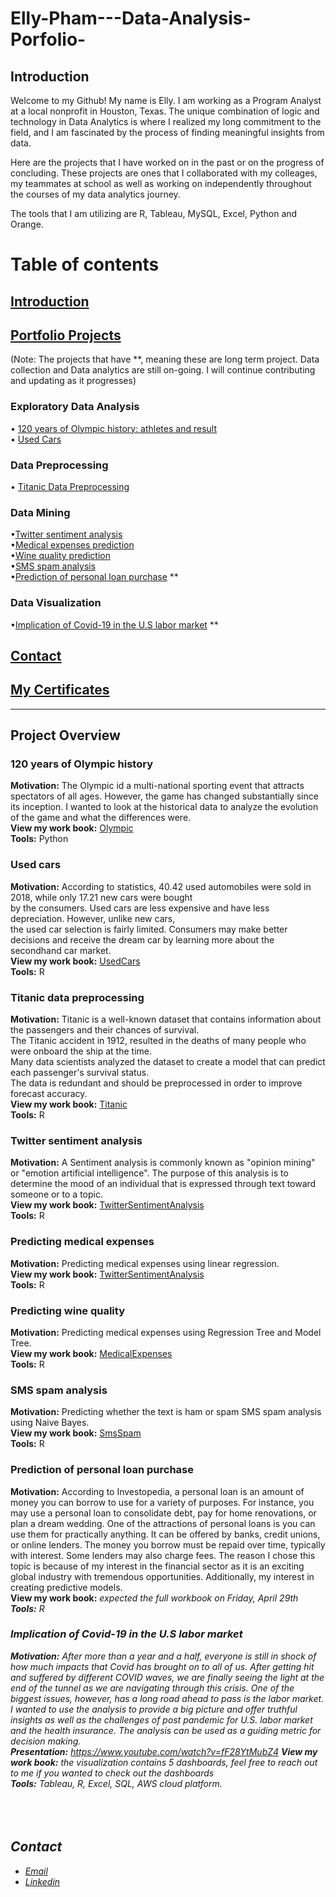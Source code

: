 # Elly-Pham---Data-Analysis-Porfolio-

## Introduction 
Welcome to my Github! My name is Elly. I am working as a Program Analyst at a local nonprofit in Houston, Texas. The unique combination of logic and technology in Data Analytics is where I realized my long commitment to the field, and I am fascinated by the process of finding meaningful insights from data. 

Here are the projects that I have worked on in the past or on the progress of concluding. These projects are ones that I collaborated with my colleages, my teammates at school as well as working on independently throughout the courses of my data analytics journey. 

The tools that I am utilizing are R, Tableau, MySQL, Excel, Python and Orange. 
     
# Table of contents     
 ## [Introduction](#Introduction) <br/>
 ## [Portfolio Projects](#Portfolio-Projects) <br/>
 (Note: The projects that have \**, meaning these are long term project. Data collection and Data analytics are still on-going. I will continue
 contributing and updating as it progresses)
   ### Exploratory Data Analysis
   • [120 years of Olympic history: athletes and result](#120-years-of-Olympic-history) <br/>
   • [Used Cars](#Used-cars) <br/>
   ### Data Preprocessing
   • [Titanic Data Preprocessing](#Titanic-data-preprocessing)
   ### Data Mining
   •[Twitter sentiment analysis](#Twitter-sentiment-analysis) <br/>
   •[Medical expenses prediction](#Predicting-medical-expenses) <br/>
   •[Wine quality prediction](#Predicting-wine-quality) <br/>
   •[SMS spam analysis](#SMS-spam-analysis) <br/>
   •[Prediction of personal loan purchase](#Prediction-of-personal-loan-purchase) ** <br/> 
   ### Data Visualization
   •[Implication of Covid-19 in the U.S labor market](#Implication-of-Covid-19-in-the-U.S-labor-market) ** <br/>
 
 ## [Contact](#Contact) <br>
 ## [My Certificates](#My-Certificate)
 
----
## Project Overview

 ### 120 years of Olympic history
   **Motivation:** <span> The Olympic id a multi-national sporting event that attracts spectators of all ages. However, the game has changed                                       substantially since its inception. I wanted to look at the historical data to analyze the evolution of the game 
                          and what the differences were. <span>  <br>
   **View my work book:** [Olympic](https://github.com/Ellypham92/EDA_Olympic_2016) <br>
   **Tools:** Python

### Used cars 
   **Motivation:** <span> According to statistics, 40.42 used automobiles were sold in 2018, while only 17.21 new cars were bought <br>
                 by the consumers. Used cars are less expensive and have less depreciation. However, unlike new cars, <br>
                 the used car selection is fairly limited. Consumers may make better decisions and receive the dream car by 
                 learning more about the secondhand car market. <span>  <br>
   **View my work book:** [UsedCars](https://github.com/Ellypham92/Data-Mining-using-R-Python/blob/main/EDA-Used-Cars.R)  <br>
   **Tools:** R

### Titanic data preprocessing
  **Motivation:** <span> Titanic is a well-known dataset that contains information about the passengers and their chances of survival. <br>
                 The Titanic accident in 1912, resulted in the deaths of many people who were onboard the ship at the time. <br>
                 Many data scientists analyzed the dataset to create a model that can predict each passenger's survival status. <br>
                 The data is redundant and should be preprocessed in order to improve forecast accuracy. <span>  <br>
   **View my work book:** [Titanic](https://github.com/Ellypham92/Data-Mining-using-R-Python/blob/main/DP-Titanice-Data.R)  <br>
   **Tools:** R

### Twitter sentiment analysis
   **Motivation:** <span> A Sentiment analysis is commonly known as "opinion mining" or "emotion artificial intelligence". The purpose of this analysis                             is to determine the mood of an individual that is expressed through text toward someone or to a topic. <span>  <br>
   **View my work book:** [TwitterSentimentAnalysis](https://github.com/Ellypham92/Twitter-Sentiment-Analysis-using-R)  <br>
   **Tools:** R

### Predicting medical expenses
   **Motivation:** <span> Predicting medical expenses using linear regression. <span>  <br>
   **View my work book:** [TwitterSentimentAnalysis](https://github.com/Ellypham92/Data-Mining-using-R-Python/blob/main/LR-Medical-Expenses.R)  <br>
   **Tools:** R
     
### Predicting wine quality
   **Motivation:** <span> Predicting medical expenses using Regression Tree and Model Tree. <span>  <br>
   **View my work book:** [MedicalExpenses](https://github.com/Ellypham92/Data-Mining-using-R-Python/blob/main/LR-Medical-Expenses.R)  <br>
   **Tools:** R
     
    

 ### SMS spam analysis
   **Motivation:** <span> Predicting whether the text is ham or spam SMS spam analysis using Naive Bayes. <span>  <br>
   **View my work book:** [SmsSpam](https://github.com/Ellypham92/Data-Mining-using-R-Python/blob/main/SMS-spam-analysis.R)  <br>
   **Tools:** R
         
 ### Prediction of personal loan purchase 
   **Motivation:** <span>  According to Investopedia, a personal loan is an amount of money you can borrow to use for a variety of purposes. For instance, you may use a personal loan to consolidate debt, pay for home renovations, or plan a dream wedding. One of the attractions of personal loans is you can use them for practically anything. It can be offered by banks, credit unions, or online lenders. The money you borrow must be repaid over time, typically with interest. Some lenders may also charge fees. The reason I chose this topic is because of my interest in the financial sector as it is an exciting global industry with tremendous opportunities. Additionally, my interest in creating predictive models. <span>  <br>
   **View my work book:** <i> expected the full workbook on Friday, April 29th <i> <br>
   **Tools:** R
     
     
### Implication of Covid-19 in the U.S labor market
   **Motivation:** <span> After more than a year and a half, everyone is still in shock of how much impacts that Covid has brought on to all of us. After getting hit and suffered by different COVID waves, we are finally seeing the light at the end of the tunnel as we are navigating through this crisis. One of the biggest issues, however, has a long road ahead to pass is the labor market. I wanted to use the analysis to provide a big picture and offer truthful insights as well as the challenges of post pandemic for U.S. labor market and the health insurance. The analysis can be used as a guiding metric for decision making. <span>  <br>
   **Presentation:** https://www.youtube.com/watch?v=fF28YtMubZ4 
   **View my work book:** <i> the visualization contains 5 dashboards, feel free to reach out to me if you wanted to check out the dashboards <i> <br>
   **Tools:** <span> Tableau, R, Excel, SQL, AWS cloud platform. <span>
       <br>  
       <br>
<br>
 ## Contact 
   - [Email](ellyppham@gmail.com)
   - [Linkedin](https://www.linkedin.com/in/elly-pham-15018193/)
